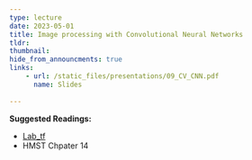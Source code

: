 ```yaml
---
type: lecture
date: 2023-05-01
title: Image processing with Convolutional Neural Networks
tldr: 
thumbnail: 
hide_from_announcments: true
links: 
    - url: /static_files/presentations/09_CV_CNN.pdf
      name: Slides
      
---
```

**Suggested Readings:**
- [Lab_tf](https://github.com/phonchi/nsysu-math608/blob/master/static_files/presentations/09_Convolutional_NeuralNetworks_tensorflow.ipynb)
- HMST Chpater 14

